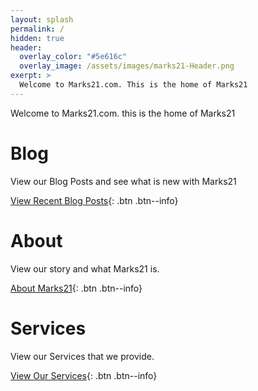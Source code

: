 ```yaml
---
layout: splash
permalink: /
hidden: true
header:
  overlay_color: "#5e616c"
  overlay_image: /assets/images/marks21-Header.png
exerpt: > 
  Welcome to Marks21.com. This is the home of Marks21 
---
```



Welcome to Marks21.com. this is the home of Marks21

# Blog #
View our Blog Posts and see what is new with Marks21 

[View Recent Blog Posts](https://www.marks21.com/blog/){: .btn .btn--info}

# About #
View our story and what Marks21 is.

[About Marks21](https://www.marks21.com/about){: .btn .btn--info}

# Services #
View our Services that we provide.

[View Our Services](https://www.marks21.com/services){: .btn .btn--info}
